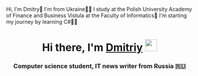 Hi, I'm Dmitry🥵
I'm from Ukraine💙💛
I study at the Polish University Academy of Finance and Business Vistula at the Faculty of Informatics🏫
I'm starting my journey by learning C#🧑‍💻
<h1 align="center">Hi there, I'm <a href="https://t.me/screenager13">Dmitriy</a> 
<img src="https://github.com/blackcater/blackcater/raw/main/images/Hi.gif" height="32"/></h1>
<h3 align="center">Computer science student, IT news writer from Russia 🇷🇺</h3>
